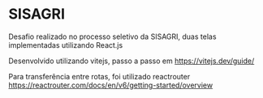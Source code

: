 # SISAGRI

Desafio realizado no processo seletivo da SISAGRI, duas telas implementadas utilizando React.js

Desenvolvido utilizando vitejs, passo a passo em <https://vitejs.dev/guide/>

Para transferência entre rotas, foi utilizado reactrouter <https://reactrouter.com/docs/en/v6/getting-started/overview>
